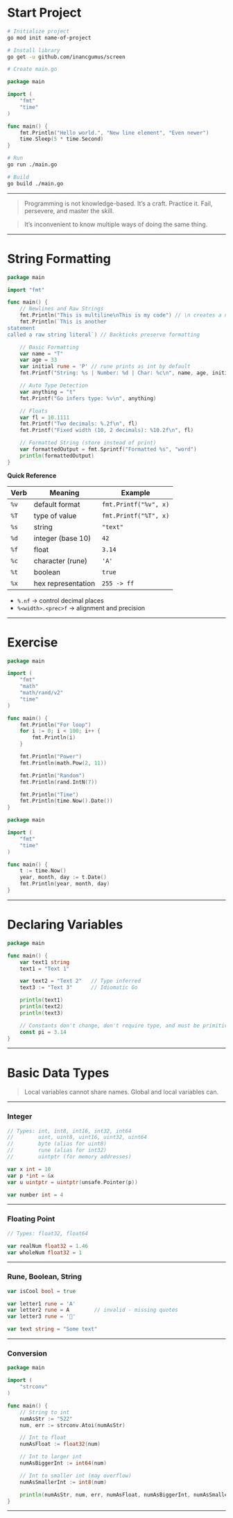 # Start Project

```bash
# Initialize project
go mod init name-of-project

# Install library
go get -u github.com/inancgumus/screen

# Create main.go
```

```go
package main

import (
	"fmt"
	"time"
)

func main() {
	fmt.Println("Hello world.", "New line element", "Even newer")
	time.Sleep(5 * time.Second)
}
```

```bash
# Run
go run ./main.go

# Build
go build ./main.go
```

---

> Programming is not knowledge-based.
> It’s a craft. Practice it. Fail, persevere, and master the skill.

> It’s inconvenient to know multiple ways of doing the same thing.

---

# String Formatting

```go
package main

import "fmt"

func main() {
	// Newlines and Raw Strings
	fmt.Println("This is multiline\nThis is my code") // \n creates a new line
	fmt.Println(`This is another
statement
called a raw string literal`) // Backticks preserve formatting

	// Basic Formatting
	var name = "T"
	var age = 33
	var initial rune = 'P' // rune prints as int by default
	fmt.Printf("String: %s | Number: %d | Char: %c\n", name, age, initial)

	// Auto Type Detection
	var anything = "t"
	fmt.Printf("Go infers type: %v\n", anything)

	// Floats
	var fl = 10.1111
	fmt.Printf("Two decimals: %.2f\n", fl)
	fmt.Printf("Fixed width (10, 2 decimals): %10.2f\n", fl)

	// Formatted String (store instead of print)
	var formattedOutput = fmt.Sprintf("Formatted %s", "word")
	println(formattedOutput)
}
```

**Quick Reference**

| Verb | Meaning            | Example               |
| ---- | ------------------ | --------------------- |
| `%v` | default format     | `fmt.Printf("%v", x)` |
| `%T` | type of value      | `fmt.Printf("%T", x)` |
| `%s` | string             | `"text"`              |
| `%d` | integer (base 10)  | `42`                  |
| `%f` | float              | `3.14`                |
| `%c` | character (rune)   | `'A'`                 |
| `%t` | boolean            | `true`                |
| `%x` | hex representation | `255 -> ff`           |

* `%.nf` → control decimal places
* `%<width>.<prec>f` → alignment and precision

---

# Exercise

```go
package main

import (
	"fmt"
	"math"
	"math/rand/v2"
	"time"
)

func main() {
	fmt.Println("For loop")
	for i := 0; i < 100; i++ {
		fmt.Println(i)
	}

	fmt.Println("Power")
	fmt.Println(math.Pow(2, 11))

	fmt.Println("Random")
	fmt.Println(rand.IntN(7))

	fmt.Println("Time")
	fmt.Println(time.Now().Date())
}
```

```go
package main

import (
	"fmt"
	"time"
)

func main() {
	t := time.Now()
	year, month, day := t.Date()
	fmt.Println(year, month, day)
}
```

---

# Declaring Variables

```go
package main

func main() {
	var text1 string
	text1 = "Text 1"

	var text2 = "Text 2"   // Type inferred
	text3 := "Text 3"      // Idiomatic Go

	println(text1)
	println(text2)
	println(text3)

	// Constants don't change, don't require type, and must be primitive
	const pi = 3.14
}
```

---

# Basic Data Types

> Local variables cannot share names.
> Global and local variables can.

---

### Integer

```go
// Types: int, int8, int16, int32, int64
//        uint, uint8, uint16, uint32, uint64
//        byte (alias for uint8)
//        rune (alias for int32)
//        uintptr (for memory addresses)

var x int = 10
var p *int = &x
var u uintptr = uintptr(unsafe.Pointer(p))

var number int = 4
```

---

### Floating Point

```go
// Types: float32, float64

var realNum float32 = 1.46
var wholeNum float32 = 1
```

---

### Rune, Boolean, String

```go
var isCool bool = true

var letter1 rune = 'A'
var letter2 rune = A        // invalid - missing quotes
var letter3 rune = '🦁'

var text string = "Some text"
```

---

### Conversion

```go
package main

import (
	"strconv"
)

func main() {
	// String to int
	numAsStr := "522"
	num, err := strconv.Atoi(numAsStr)

	// Int to float
	numAsFloat := float32(num)

	// Int to larger int
	numAsBiggerInt := int64(num)

	// Int to smaller int (may overflow)
	numAsSmallerInt := int8(num)

	println(numAsStr, num, err, numAsFloat, numAsBiggerInt, numAsSmallerInt)
}
```

---


